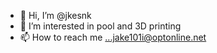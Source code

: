 - 👋 Hi, I’m @jkesnk
- 👀 I’m interested in pool and 3D printing
- 📫 How to reach me ...jake101i@optonline.net

<!---
jkesnk/jkesnk is a ✨ special ✨ repository because its `README.md` (this file) appears on your GitHub profile.
You can click the Preview link to take a look at your changes.
--->
